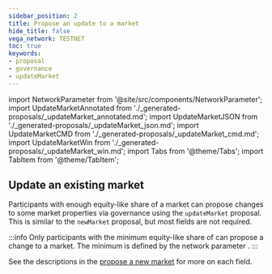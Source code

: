 ```yaml
---
sidebar_position: 2
title: Propose an update to a market
hide_title: false
vega_network: TESTNET
toc: true
keywords:
- proposal
- governance
- updateMarket
---
```

import NetworkParameter from '@site/src/components/NetworkParameter';
import UpdateMarketAnnotated from './_generated-proposals/_updateMarket_annotated.md';
import UpdateMarketJSON from './_generated-proposals/_updateMarket_json.md';
import UpdateMarketCMD from './_generated-proposals/_updateMarket_cmd.md';
import UpdateMarketWin from './_generated-proposals/_updateMarket_win.md';
import Tabs from '@theme/Tabs';
import TabItem from '@theme/TabItem';

## Update an existing market
Participants with enough equity-like share of a market can propose changes to some market properties via governance using the `updateMarket` proposal. This is similar to the `newMarket` proposal, but most fields are not required.

:::info
Only participants with the minimum equity-like share of <NetworkParameter frontMatter={frontMatter} param="governance.proposal.updateMarket.minProposerEquityLikeShare" hideName={true} formatter="percent"/> can propose a change to a market. The minimum is defined by the network parameter <NetworkParameter frontMatter={frontMatter} param="governance.proposal.updateMarket.minProposerEquityLikeShare" hideValue={true} />.
:::

See the descriptions in the [propose a new market](#propose-a-new-market) for more on each field.

<Tabs groupId="updateMarket">
  <TabItem value="annotated" label="Annotated example">
    <UpdateMarketAnnotated />
  </TabItem>
  <TabItem value="json" label="JSON example">
    <UpdateMarketJSON />
  </TabItem>
  <TabItem value="cmd" label="Linux / OSX command line">
    <UpdateMarketCMD />
  </TabItem>
  <TabItem value="win" label="Windows command line">
    <UpdateMarketWin />
  </TabItem>
</Tabs>
